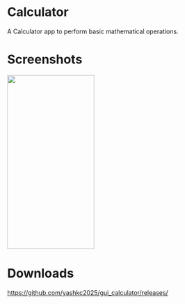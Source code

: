 # Calculator

A Calculator app to perform basic mathematical operations.

# Screenshots
<img src="https://user-images.githubusercontent.com/43927153/189518257-fa94a867-c764-4812-b4ce-23b2338a47ce.jpg" width="200" height="400" />

# Downloads

https://github.com/yashkc2025/gui_calculator/releases/
